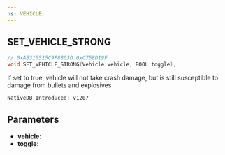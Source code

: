 ```yaml
---
ns: VEHICLE
---
```

## SET_VEHICLE_STRONG

```c
// 0xAB315515C9F8803D 0xC758D19F
void SET_VEHICLE_STRONG(Vehicle vehicle, BOOL toggle);
```

If set to true, vehicle will not take crash damage, but is still susceptible to damage from bullets and explosives

```
NativeDB Introduced: v1207
```

## Parameters
* **vehicle**:
* **toggle**:
